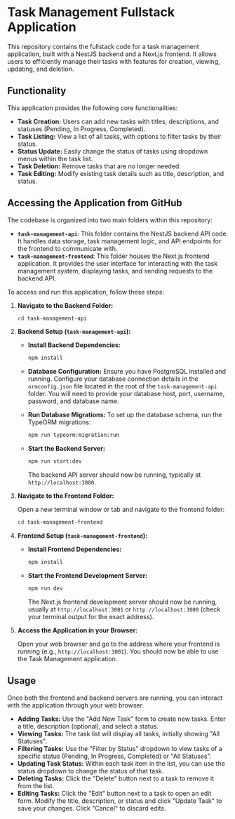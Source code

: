# Task Management Fullstack Application

This repository contains the fullstack code for a task management application, built with a NestJS backend and a Next.js frontend.  It allows users to efficiently manage their tasks with features for creation, viewing, updating, and deletion.

## Functionality

This application provides the following core functionalities:

*   **Task Creation:** Users can add new tasks with titles, descriptions, and statuses (Pending, In Progress, Completed).
*   **Task Listing:**  View a list of all tasks, with options to filter tasks by their status.
*   **Status Update:**  Easily change the status of tasks using dropdown menus within the task list.
*   **Task Deletion:** Remove tasks that are no longer needed.
*   **Task Editing:** Modify existing task details such as title, description, and status.

## Accessing the Application from GitHub

The codebase is organized into two main folders within this repository:

*   **`task-management-api`**: This folder contains the NestJS backend API code. It handles data storage, task management logic, and API endpoints for the frontend to communicate with.
*   **`task-management-frontend`**: This folder houses the Next.js frontend application. It provides the user interface for interacting with the task management system, displaying tasks, and sending requests to the backend API.

To access and run this application, follow these steps:

1.  **Navigate to the Backend Folder:**

    ```bash
    cd task-management-api
    ```

2.  **Backend Setup (`task-management-api`):**

    *   **Install Backend Dependencies:**

        ```bash
        npm install
        ```

    *   **Database Configuration:** Ensure you have PostgreSQL installed and running. Configure your database connection details in the `ormconfig.json` file located in the root of the `task-management-api` folder.  You will need to provide your database host, port, username, password, and database name.

    *   **Run Database Migrations:** To set up the database schema, run the TypeORM migrations:

        ```bash
        npm run typeorm:migration:run
        ```

    *   **Start the Backend Server:**

        ```bash
        npm run start:dev
        ```

        The backend API server should now be running, typically at `http://localhost:3000`.

3.  **Navigate to the Frontend Folder:**

    Open a new terminal window or tab and navigate to the frontend folder:

    ```bash
    cd task-management-frontend
    ```

4.  **Frontend Setup (`task-management-frontend`):**

    *   **Install Frontend Dependencies:**

        ```bash
        npm install
        ```

    *   **Start the Frontend Development Server:**

        ```bash
        npm run dev
        ```

        The Next.js frontend development server should now be running, usually at `http://localhost:3001` or `http://localhost:3000` (check your terminal output for the exact address).

5.  **Access the Application in your Browser:**

    Open your web browser and go to the address where your frontend is running (e.g., `http://localhost:3001`). You should now be able to use the Task Management application.

## Usage

Once both the frontend and backend servers are running, you can interact with the application through your web browser.

*   **Adding Tasks:** Use the "Add New Task" form to create new tasks. Enter a title, description (optional), and select a status.
*   **Viewing Tasks:** The task list will display all tasks, initially showing "All Statuses".
*   **Filtering Tasks:** Use the "Filter by Status" dropdown to view tasks of a specific status (Pending, In Progress, Completed) or "All Statuses".
*   **Updating Task Status:**  Within each task item in the list, you can use the status dropdown to change the status of that task.
*   **Deleting Tasks:** Click the "Delete" button next to a task to remove it from the list.
*   **Editing Tasks:** Click the "Edit" button next to a task to open an edit form. Modify the title, description, or status and click "Update Task" to save your changes. Click "Cancel" to discard edits.
